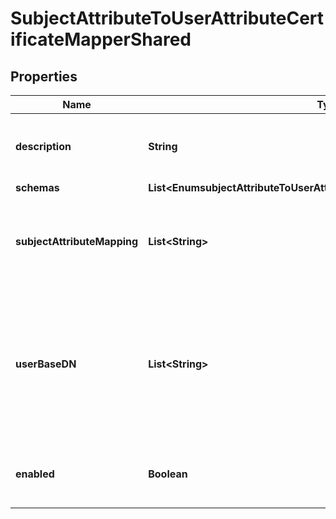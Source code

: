 

# SubjectAttributeToUserAttributeCertificateMapperShared


## Properties

| Name | Type | Description | Notes |
|------------ | ------------- | ------------- | -------------|
|**description** | **String** | A description for this Certificate Mapper |  [optional] |
|**schemas** | **List&lt;EnumsubjectAttributeToUserAttributeCertificateMapperSchemaUrn&gt;** |  |  |
|**subjectAttributeMapping** | **List&lt;String&gt;** | Specifies a mapping between certificate attributes and user attributes. |  |
|**userBaseDN** | **List&lt;String&gt;** | Specifies the base DNs that should be used when performing searches to map the client certificate to a user entry. |  [optional] |
|**enabled** | **Boolean** | Indicates whether the Certificate Mapper is enabled. |  |



